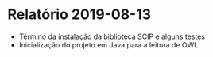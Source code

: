 # Relatório 2019-08-13

- Término da instalação da biblioteca SCIP e alguns testes
- Inicialização do projeto em Java para a leitura de OWL
